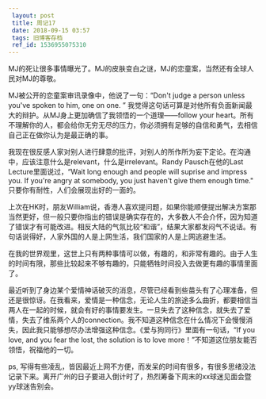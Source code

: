 ```yaml
---
 layout: post
 title: 周记17
 date: 2018-09-15 03:57
 tags: 旧博客存档
 ref_id: 1536955075310
---
```

MJ的死让很多事情曝光了。MJ的皮肤变白之谜，MJ的恋童案，当然还有全球人民对MJ的尊敬。

MJ被公开的恋童案审讯录像中，他说了一句：“Don't judge a person unless you've spoken to him, one on
one. ” 我觉得这句话可算是对他所有负面新闻最大的辩护。从MJ身上更加确信了我领悟的一个道理——follow your
heart。所有不理解你的人，都会给你无穷无尽的压力，你必须拥有足够的自信和勇气，去相信自己正在做你认为是最正确的事。

我现在很反感人家对别人进行肆意的批评，对别人的所作所为妄下定论。在沟通中，应该注意什么是relevant，什么是irrelevant。Randy
Pausch在他的Last Lecture里面说过，“Wait long enough and people will suprise and
impress you. If you're angry at somebody, you just haven't give them enough
time." 只要你有耐性，人们会展现出好的一面的。

上次在HK时，朋友William说，香港人喜欢提问题，如果你能顺便提出解决方案那当然更好，但一般只要你指出的错误是确实存在的，大多数人不会介怀，因为知道了错误才有可能改进。相反大陆的气氛比较“和谐”，结果大家都发闷气不说话。有句话说得好，人家外国的人是上网生活，我们国家的人是上网逃避生活。

在我的世界观里，这世上只有两种事情可以做，有趣的，和非常有趣的。由于人生的时间有限，那些比较起来不够有趣的，只能牺牲时间投入去做更有趣的事情里面了。

最近听到了身边某个爱情神话破灭的消息，尽管已经看到些苗头有了心理准备，但还是很惊讶。在我看来，爱情是一种信念，无论人生的旅途多么曲折，都要相信当两人在一起的时候，就会有好的事情要发生。一旦失去了这种信念，就失去了爱情，失去了维系两个人的connection。我不知道这种信念在什么情况下会慢慢消失，因此我只能够想尽办法增强这种信念。《爱与狗同行》里面有一句话，“If
you love, and you fear the lost, the solution is to love
more！”不知道这位朋友能否领悟，祝福他的一切。

ps,
写得有些凌乱，皆因最近上网不方便，而发呆的时间有很多，有很多思绪没法记录下来。离开广州的日子要进入倒计时了，热烈筹备下周末的xx球迷见面会暨yy球迷告别会。

